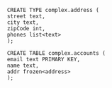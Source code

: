 
     CREATE TYPE complex.address (
     street text,
     city text,
     zipCode int,
     phones list<text>
     );

     CREATE TABLE complex.accounts (
     email text PRIMARY KEY,
     name text,
     addr frozen<address>
     );